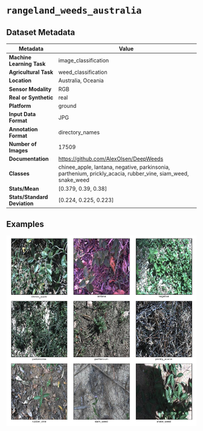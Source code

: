 
# `rangeland_weeds_australia`

## Dataset Metadata

| Metadata | Value |
| --- | --- |
| **Machine Learning Task** | image_classification |
| **Agricultural Task** | weed_classification |
| **Location** | Australia, Oceania |
| **Sensor Modality** | RGB |
| **Real or Synthetic** | real |
| **Platform** | ground |
| **Input Data Format** | JPG |
| **Annotation Format** | directory_names |
| **Number of Images** | 17509 |
| **Documentation** | https://github.com/AlexOlsen/DeepWeeds |
| **Classes** | chinee_apple, lantana, negative, parkinsonia, parthenium, prickly_acacia, rubber_vine, siam_weed, snake_weed |
| **Stats/Mean** | [0.379, 0.39, 0.38] |
| **Stats/Standard Deviation** | [0.224, 0.225, 0.223] |


## Examples

![Example Images for rangeland_weeds_australia](https://github.com/Project-AgML/AgML/blob/dev/docs/sample_images/rangeland_weeds_australia_examples.png)